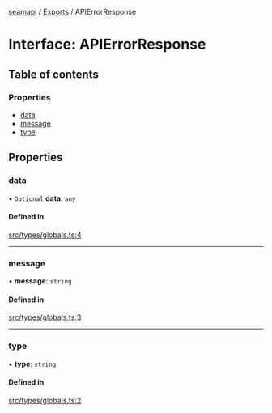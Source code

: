 [seamapi](../README.md) / [Exports](../modules.md) / APIErrorResponse

# Interface: APIErrorResponse

## Table of contents

### Properties

- [data](APIErrorResponse.md#data)
- [message](APIErrorResponse.md#message)
- [type](APIErrorResponse.md#type)

## Properties

### data

• `Optional` **data**: `any`

#### Defined in

[src/types/globals.ts:4](https://github.com/seamapi/seamapi-javascript/blob/main/src/types/globals.ts#L4)

___

### message

• **message**: `string`

#### Defined in

[src/types/globals.ts:3](https://github.com/seamapi/seamapi-javascript/blob/main/src/types/globals.ts#L3)

___

### type

• **type**: `string`

#### Defined in

[src/types/globals.ts:2](https://github.com/seamapi/seamapi-javascript/blob/main/src/types/globals.ts#L2)
